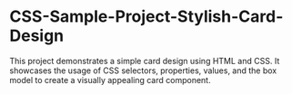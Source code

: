 # CSS-Sample-Project-Stylish-Card-Design
This project demonstrates a simple card design using HTML and CSS. It showcases the usage of CSS selectors, properties, values, and the box model to create a visually appealing card component.
